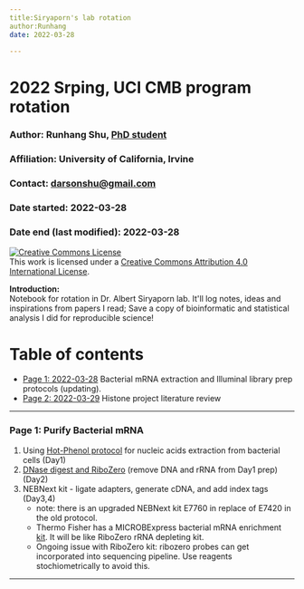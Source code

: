 ```yaml
---
title:Siryaporn's lab rotation 
author:Runhang 
date: 2022-03-28

---
```



# 2022 Srping, UCI CMB program rotation 

### Author: Runhang Shu, [PhD student](www.runhangshu.com)      
### Affiliation: University of California, Irvine 
### Contact: darsonshu@gmail.com

### Date started: 2022-03-28
### Date end (last modified): 2022-03-28

<a rel="license" href="http://creativecommons.org/licenses/by/4.0/"><img alt="Creative Commons License" style="border-width:0" src="https://i.creativecommons.org/l/by/4.0/88x31.png" /></a><br />This work is licensed under a <a rel="license" href="http://creativecommons.org/licenses/by/4.0/">Creative Commons Attribution 4.0 International License</a>.    

**Introduction:**    
Notebook for rotation in Dr. Albert Siryaporn lab. It'll log notes, ideas and inspirations from papers I read; Save a copy of bioinformatic and statistical analysis I did for reproducible science!


# Table of contents    
* [Page 1: 2022-03-28](#id-section1) Bacterial mRNA extraction and Illuminal library prep protocols (updating).
* [Page 2: 2022-03-29](#id-section2) Histone project literature review


------

<div id='id-section1'/>    

### Page 1: Purify Bacterial mRNA


1. Using [Hot-Phenol protocol](http://128.200.44.3/web/protocols%20and%20recipes/RNA_prep_hotphenol.pdf) for nucleic acids extraction from bacterial cells (Day1)
2. [DNase digest and RiboZero](http://128.200.44.3/web/protocols%20and%20recipes/RNAseq_NEBNext.pdf) (remove DNA and rRNA from Day1 prep) (Day2)
3. NEBNext kit - ligate adapters, generate cDNA, and add index tags (Day3,4)
    - note: there is an upgraded NEBNext kit E7760 in replace of E7420 in the old protocol. 
    - Thermo Fisher has a MICROBExpress bacterial mRNA enrichment [kit](https://www.thermofisher.com/us/en/home/references/ambion-tech-support/rna-isolation/tech-notes/purify-bacterial-mrna.html). It will be like RiboZero rRNA depleting kit.
    - Ongoing issue with RiboZero kit: ribozero probes can get incorporated into sequencing pipeline. Use reagents stochiometrically to avoid this. 

------

<div id='id-section2'/> 
